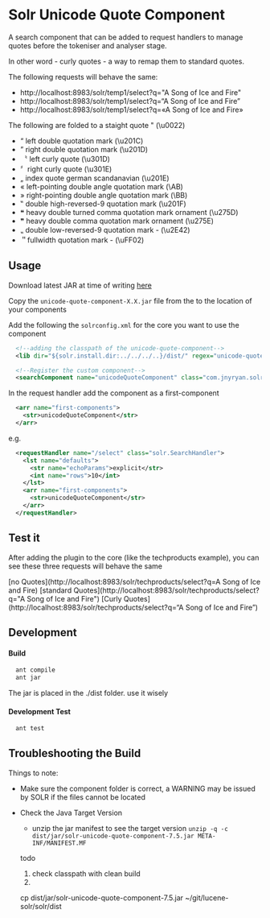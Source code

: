 # Solr Unicode Quote Component

A search component that can be added to request handlers to manage quotes before the tokeniser and analyser stage.

In other word - curly quotes - a way to remap them to standard quotes.

The following requests will behave the same:

- http://localhost:8983/solr/temp1/select?q="A Song of Ice and Fire"
- http://localhost:8983/solr/temp1/select?q=“A Song of Ice and Fire”
- http://localhost:8983/solr/temp1/select?q=«A Song of Ice and Fire»

The following are folded to a staight quote " (\u0022)
   *  “ left double quotation mark (\u201C)
   *  ” right double quotation mark (\u201D)
   * 〝 left curly quote (\u301D)
   *  〞right curly quote (\u301E)
   *  „ index quote german scandanavian (\u201E)
   *  « left-pointing double angle quotation mark (\AB)
   *  » right-pointing double angle quotation mark (\BB)
   *  ‟ double high-reversed-9 quotation mark (\u201F)
   *  ❝ heavy double turned comma quotation mark ornament (\u275D)
   *  ❞ heavy double comma quotation mark ornament (\u275E)
   *  ⹂ double low-reversed-9 quotation mark - (\u2E42)
   *  ＂fullwidth quotation mark - (\uFF02)

## Usage

Download latest JAR at time of writing [here](https://github.com/jnyryan/solr-unicode-quote-component/releases/download/v1.0.2/solr-unicode-quote-component-7.5.jar)

Copy the `unicode-quote-component-X.X.jar` file from the to the location of your components

Add the following the `solrconfig.xml` for the core you want to use the component

``` xml
  <!--adding the classpath of the unicode-quote-component-->
  <lib dir="${solr.install.dir:../../../..}/dist/" regex="unicode-quote-component-\d.*\.jar" />
```


``` xml
  <!--Register the custom component-->
  <searchComponent name="unicodeQuoteComponent" class="com.jnyryan.solrUnicodeQuoteComponent.FoldUnicodeQuotes"/>
```

In the request handler add the component as a first-component

``` xml
  <arr name="first-components">
    <str>unicodeQuoteComponent</str>
  </arr>
```

e.g.

``` xml
  <requestHandler name="/select" class="solr.SearchHandler">
    <lst name="defaults">
      <str name="echoParams">explicit</str>
      <int name="rows">10</int>
    </lst>
    <arr name="first-components">
      <str>unicodeQuoteComponent</str>
    </arr>
  </requestHandler>
```

## Test it

After adding the plugin to the core (like the techproducts example), you can see these three requests will behave the same

[no Quotes](http://localhost:8983/solr/techproducts/select?q=A Song of Ice and Fire)
[standard Quotes](http://localhost:8983/solr/techproducts/select?q="A Song of Ice and Fire")
[Curly Quotes](http://localhost:8983/solr/techproducts/select?q=“A Song of Ice and Fire”)

## Development

#### Build

``` bash
  ant compile
  ant jar
```

The jar is placed in the ./dist folder. use it wisely

#### Development Test

``` bash
  ant test
```

## Troubleshooting the Build

Things to note:

- Make sure the component folder is correct, a WARNING may be issued by SOLR if the files cannot be located
- Check the Java Target Version
  - unzip the jar manifest to see the target version
  `unzip -q -c dist/jar/solr-unicode-quote-component-7.5.jar META-INF/MANIFEST.MF`

  todo
   1. check classpath with clean build
   2.

   cp dist/jar/solr-unicode-quote-component-7.5.jar ~/git/lucene-solr/solr/dist